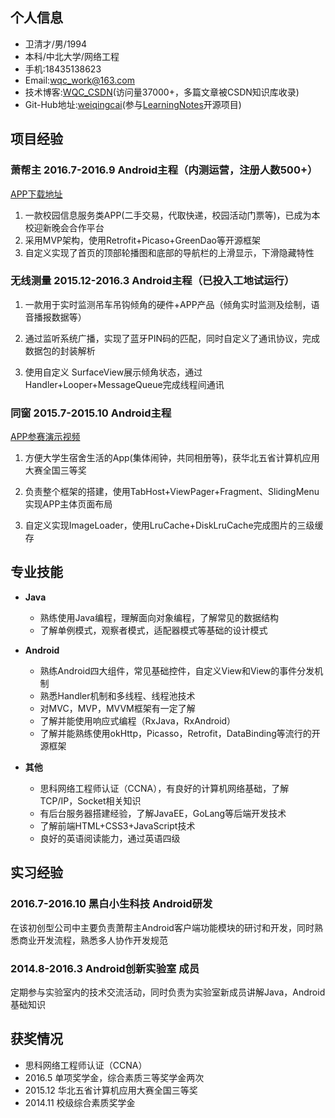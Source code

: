## **个人信息**

-  卫清才/男/1994
-  本科/中北大学/网络工程
-  手机:18435138623
-  Email:wqc_work@163.com
-  技术博客:[WQC_CSDN](http://blog.csdn.net/wqc_csdn)(访问量37000+，多篇文章被CSDN知识库收录)
-  Git-Hub地址:[weiqingcai](https://github.com/weiqingcai)(参与[LearningNotes](https://github.com/weiqingcai/LearningNotes)开源项目)


## **项目经验**

### **萧帮主 2016.7-2016.9 Android主程**（内测运营，注册人数500+）

[APP下载地址](http://fir.im/xbz)

1.  一款校园信息服务类APP(二手交易，代取快递，校园活动门票等)，已成为本校迎新晚会合作平台
2.  采用MVP架构，使用Retrofit+Picaso+GreenDao等开源框架
3.  自定义实现了首页的顶部轮播图和底部的导航栏的上滑显示，下滑隐藏特性

### **无线测量 2015.12-2016.3 Android主程**（已投入工地试运行）

1.  一款用于实时监测吊车吊钩倾角的硬件+APP产品（倾角实时监测及绘制，语音播报数据等）

2.  通过监听系统广播，实现了蓝牙PIN码的匹配，同时自定义了通讯协议，完成数据包的封装解析

3.  使用自定义 SurfaceView展示倾角状态，通过Handler+Looper+MessageQueue完成线程间通讯

### **同窗 2015.7-2015.10 Android主程**

[APP参赛演示视频](http://v.youku.com/v_show/id_XMTM2MDQwMzc2OA==.html?from=s1.8-1-1.2&spm=a2h0k.8191407.0.0)

1. 方便大学生宿舍生活的App(集体闹钟，共同相册等)，获华北五省计算机应用大赛全国三等奖

2. 负责整个框架的搭建，使用TabHost+ViewPager+Fragment、SlidingMenu实现APP主体页面布局

3. 自定义实现ImageLoader，使用LruCache+DiskLruCache完成图片的三级缓存


## **专业技能**

- **Java**
  - 熟练使用Java编程，理解面向对象编程，了解常见的数据结构
  - 了解单例模式，观察者模式，适配器模式等基础的设计模式

- **Android**
  - 熟练Android四大组件，常见基础控件，自定义View和View的事件分发机制
  - 熟悉Handler机制和多线程、线程池技术
  - 对MVC，MVP，MVVM框架有一定了解
  - 了解并能使用响应式编程（RxJava，RxAndroid）
  - 了解并能熟练使用okHttp，Picasso，Retrofit，DataBinding等流行的开源框架

- **其他**
  - 思科网络工程师认证（CCNA），有良好的计算机网络基础，了解TCP/IP，Socket相关知识
  - 有后台服务器搭建经验，了解JavaEE，GoLang等后端开发技术
  - 了解前端HTML+CSS3+JavaScript技术
  - 良好的英语阅读能力，通过英语四级

## **实习经验**

### **2016.7-2016.10 黑白小生科技 Android研发**
在该初创型公司中主要负责萧帮主Android客户端功能模块的研讨和开发，同时熟悉商业开发流程，熟悉多人协作开发规范

### **2014.8-2016.3 Android创新实验室 成员**
定期参与实验室内的技术交流活动，同时负责为实验室新成员讲解Java，Android基础知识


## **获奖情况**



-  思科网络工程师认证（CCNA）
-  2016.5 单项奖学金，综合素质三等奖学金两次
-  2015.12 华北五省计算机应用大赛全国三等奖
-  2014.11 校级综合素质奖学金
